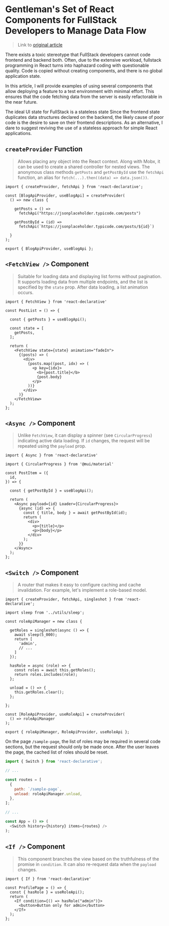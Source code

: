 # Gentleman's Set of React Components for FullStack Developers to Manage Data Flow

> Link to [original article](https://habr.com/en/articles/676612/)

There exists a toxic stereotype that FullStack developers cannot code frontend and backend both. Often, due to the extensive workload, fullstack programming in React turns into haphazard coding with questionable quality. Code is copied without creating components, and there is no global application state.

In this article, I will provide examples of using several components that allow deploying a feature to a test environment with minimal effort. This ensures that the code fetching data from the server is easily refactorable in the near future.

The ideal UI state for FullStack is a stateless state
Since the frontend state duplicates data structures declared on the backend, the likely cause of poor code is the desire to save on their frontend descriptions. As an alternative, I dare to suggest reviving the use of a stateless approach for simple React applications.

## `createProvider` Function 

> Allows placing any object into the React context. Along with Mobx, it can be used to create a shared controller for nested views. The anonymous class methods `getPosts` and `getPostById` use the `fetchApi` function, an alias for `fetch(...).then((data) => data.json())`.

```tsx
import { createProvider, fetchApi } from 'react-declarative';

const [BlogApiProvider, useBlogApi] = createProvider(
  () => new class {

    getPosts = () =>
      fetchApi("https://jsonplaceholder.typicode.com/posts")

    getPostById = (id) =>
      fetchApi(`https://jsonplaceholder.typicode.com/posts/${id}`)

  }
);

export { BlogApiProvider, useBlogApi };
```

## `<FetchView />` Component

> Suitable for loading data and displaying list forms without pagination. It supports loading data from multiple endpoints, and the list is specified by the `state` prop. After data loading, a list animation occurs.

```tsx
import { FetchView } from 'react-declarative'

const PostList = () => {

  const { getPosts } = useBlogApi();

  const state = [
    getPosts,
  ];

  return (
    <FetchView state={state} animation="fadeIn">
      {(posts) => (
        <div>
          {posts.map((post, idx) => (
            <p key={idx}>
              <b>{post.title}</b>
              {post.body}
            </p>
          ))}
        </div>
      )}
    </FetchView>
  );
};
```

## `<Async />` Component

> Unlike `FetchView`, it can display a spinner (see `CircularProgress`) indicating active data loading. If `id` changes, the request will be repeated using the `payload` prop.

```tsx
import { Async } from 'react-declarative'

import { CircularProgress } from '@mui/material'

const PostItem = ({
  id,
}) => {

  const { getPostById } = useBlogApi();

  return (
    <Async payload={id} Loader={CircularProgress}>
      {async (id) => {
        const { title, body } = await getPostById(id);
        return (
          <div>
            <p>{title}</p>
            <p>{body}</p>
          </div>
        );
      }}
    </Async>
  );
};
```

## `<Switch />` Component

> A router that makes it easy to configure caching and cache invalidation. For example, let's implement a role-based model.

```tsx
import { createProvider, fetchApi, singleshot } from 'react-declarative';

import sleep from '../utils/sleep';

const roleApiManager = new class {

  getRoles = singleshot(async () => {
    await sleep(5_000);
    return [
      'admin',
      // ...
    ]
  });

  hasRole = async (role) => {
    const roles = await this.getRoles();
    return roles.includes(role);
  };

  unload = () => {
    this.getRoles.clear();
  };

};

const [RoleApiProvider, useRoleApi] = createProvider(
  () => roleApiManager
);

export { roleApiManager, RoleApiProvider, useRoleApi };
```

On the page `/sample-page`, the list of roles may be required in several code sections, but the request should only be made once. After the user leaves the page, the cached list of roles should be reset.

```javascript
import { Switch } from 'react-declarative';

// ...

const routes = [
  {
    path: `/sample-page`,
    unload: roleApiManager.unload,
  },
];

// ...

const App = () => (
  <Switch history={history} items={routes} />
);
```

## `<If />` Component

> This component branches the view based on the truthfulness of the promise in `condition`. It can also re-request data when the `payload` changes.

```tsx
import { If } from 'react-declarative'

const ProfilePage = () => {
  const { hasRole } = useRoleApi();
  return (
    <If condition={() => hasRole("admin")}>
      <button>Button only for admin</button>
    </If>
  );
};
```
